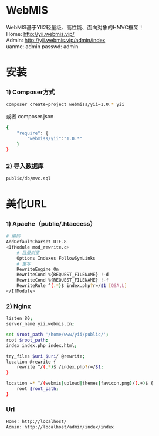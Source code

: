 # WebMIS
WebMIS基于YII2轻量级、高性能、面向对象的HMVC框架！<br>
Home: http://yii.webmis.vip/<br>
Admin: http://yii.webmis.vip/admin/index<br>
uanme: admin  passwd: admin

# 安装
### 1) Composer方式
``` bash
composer create-project webmiss/yii=1.0.* yii
```
或者 composer.json
``` bash
{
    "require": {
        "webmiss/yii":"1.0.*"
    }
}
```
### 2) 导入数据库
``` bash
public/db/mvc.sql
```

# 美化URL
### 1) Apache（public/.htaccess）
```bash
# 编码
AddDefaultCharset UTF-8
<IfModule mod_rewrite.c>
    # 目录浏览
    Options Indexes FollowSymLinks
    # 重写
    RewriteEngine On
    RewriteCond %{REQUEST_FILENAME} !-d
    RewriteCond %{REQUEST_FILENAME} !-f
    RewriteRule ^(.*)$ index.php?r=/$1 [QSA,L]
</IfModule>
```

### 2) Nginx
```bash
listen 80;
server_name yii.webmis.cn;

set $root_path '/home/www/yii/public/';
root $root_path;
index index.php index.html;

try_files $uri $uri/ @rewrite;
location @rewrite {
    rewrite ^/(.*)$ /index.php?r=/$1;
}

location ~* ^/(webmis|upload|themes|favicon.png)/(.+)$ {
    root $root_path;
}
```

### Url
```bash
Home: http://localhost/
Admin: http://localhost/admin/index/index
```